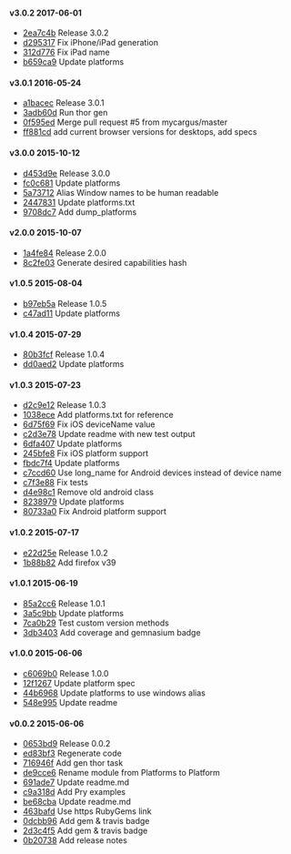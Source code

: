 #### v3.0.2 2017-06-01

- [2ea7c4b](https://github.com/bootstraponline/sauce_platforms/commit/2ea7c4be3087e81f4dbfff0e263c8104151712e1) Release 3.0.2
- [d295317](https://github.com/bootstraponline/sauce_platforms/commit/d2953172a5af0075927f000d77fa58acaa69e69d) Fix iPhone/iPad generation
- [312d776](https://github.com/bootstraponline/sauce_platforms/commit/312d776659a8b75379494fa5162979d38dcefc02) Fix iPad name
- [b659ca9](https://github.com/bootstraponline/sauce_platforms/commit/b659ca95c7bbcb1cd14290f66b39272f383c41ad) Update platforms


#### v3.0.1 2016-05-24

- [a1bacec](https://github.com/bootstraponline/sauce_platforms/commit/a1baceceb6a2ffbcfee6192d34293ea007cf7f3f) Release 3.0.1
- [3adb60d](https://github.com/bootstraponline/sauce_platforms/commit/3adb60da3568f4047dd571783c8d8bda025fa494) Run thor gen
- [0f595ed](https://github.com/bootstraponline/sauce_platforms/commit/0f595ed66076342adb94626d487429a653e5d1a2) Merge pull request #5 from mycargus/master
- [ff881cd](https://github.com/bootstraponline/sauce_platforms/commit/ff881cd3aab3be8fdf86ae643e85fa225838a906) add current browser versions for desktops, add specs


#### v3.0.0 2015-10-12

- [d453d9e](https://github.com/bootstraponline/sauce_platforms/commit/d453d9e8edf4bc647cf4567e4e84e92fa161d00e) Release 3.0.0
- [fc0c681](https://github.com/bootstraponline/sauce_platforms/commit/fc0c6811e44765fdc527c1f16b7564771f10fd59) Update platforms
- [5a73712](https://github.com/bootstraponline/sauce_platforms/commit/5a7371291fbbda0f676f70a0865a6e9b02b22d52) Alias Window names to be human readable
- [2447831](https://github.com/bootstraponline/sauce_platforms/commit/24478312d620ffb262d2853474752293ddfcc485) Update platforms.txt
- [9708dc7](https://github.com/bootstraponline/sauce_platforms/commit/9708dc70e8602b1487c04e6a2e70ed6ed01bd4fc) Add dump_platforms


#### v2.0.0 2015-10-07

- [1a4fe84](https://github.com/bootstraponline/sauce_platforms/commit/1a4fe847c9aeab1eb240257eb69430ca2af01460) Release 2.0.0
- [8c2fe03](https://github.com/bootstraponline/sauce_platforms/commit/8c2fe037cd7400533896f111cf64359230e04d10) Generate desired capabilities hash


#### v1.0.5 2015-08-04

- [b97eb5a](https://github.com/bootstraponline/sauce_platforms/commit/b97eb5a48d43231555eccd141bbdbf5e919df7b7) Release 1.0.5
- [c47ad11](https://github.com/bootstraponline/sauce_platforms/commit/c47ad1131221a6e99728cbf6b110a70ae2e5fc4b) Update platforms


#### v1.0.4 2015-07-29

- [80b3fcf](https://github.com/bootstraponline/sauce_platforms/commit/80b3fcf5f0ac3dfdc0fa7a92c6611cfa8d3b3f3b) Release 1.0.4
- [dd0aed2](https://github.com/bootstraponline/sauce_platforms/commit/dd0aed2efdcc15293ff20c41e486ea02d878b9d2) Update platforms


#### v1.0.3 2015-07-23

- [d2c9e12](https://github.com/bootstraponline/sauce_platforms/commit/d2c9e12375ff23e93da68d5eb9538ed83045e999) Release 1.0.3
- [1038ece](https://github.com/bootstraponline/sauce_platforms/commit/1038ece658db214031f26db119cc803b553da4bc) Add platforms.txt for reference
- [6d75f69](https://github.com/bootstraponline/sauce_platforms/commit/6d75f6966ffed39a6aaa62cc7d661ea788c67ef3) Fix iOS deviceName value
- [c2d3e78](https://github.com/bootstraponline/sauce_platforms/commit/c2d3e78818b2f1bad2a919c528d8c41e59081a45) Update readme with new test output
- [6dfa407](https://github.com/bootstraponline/sauce_platforms/commit/6dfa407ab424edf93f45bc7c7970f5de4873ed4a) Update platforms
- [245bfe8](https://github.com/bootstraponline/sauce_platforms/commit/245bfe899bd75788c4909cd365abad88b49498f7) Fix iOS platform support
- [fbdc7f4](https://github.com/bootstraponline/sauce_platforms/commit/fbdc7f420f2428971dcb7a56b03c368391457a6e) Update platforms
- [c7ccd60](https://github.com/bootstraponline/sauce_platforms/commit/c7ccd6037c1ee40be21762cbc56e2562492a7ec5) Use long_name for Android devices instead of device name
- [c7f3e88](https://github.com/bootstraponline/sauce_platforms/commit/c7f3e88f06185242334d2c6645aa2f5120e1fa49) Fix tests
- [d4e98c1](https://github.com/bootstraponline/sauce_platforms/commit/d4e98c1a2ddda6b501177cc8b8013919db6cf139) Remove old android class
- [8238979](https://github.com/bootstraponline/sauce_platforms/commit/8238979a7506c4d17d84b1fe9825d7453e4671c8) Update platforms
- [80733a0](https://github.com/bootstraponline/sauce_platforms/commit/80733a0576f612edd432260fc23ddb43edaf097c) Fix Android platform support


#### v1.0.2 2015-07-17

- [e22d25e](https://github.com/bootstraponline/sauce_platforms/commit/e22d25e77bed65601d020a71f90b71de0c201c82) Release 1.0.2
- [1b88b82](https://github.com/bootstraponline/sauce_platforms/commit/1b88b824e7366bfa82aa05c11a72df93d9f06e4c) Add firefox v39


#### v1.0.1 2015-06-19

- [85a2cc6](https://github.com/bootstraponline/sauce_platforms/commit/85a2cc64ac1e5d10ac3ccee4b1d42cf5fb06c75f) Release 1.0.1
- [3a5c9bb](https://github.com/bootstraponline/sauce_platforms/commit/3a5c9bb4d4401d428f753f66b3cc7bef02d7b13d) Update platforms
- [7ca0b29](https://github.com/bootstraponline/sauce_platforms/commit/7ca0b293419969e0e7621c02cf8d9bc237564d8c) Test custom version methods
- [3db3403](https://github.com/bootstraponline/sauce_platforms/commit/3db3403f5ab1de521dbf769715e50fe77b781d16) Add coverage and gemnasium badge


#### v1.0.0 2015-06-06

- [c6069b0](https://github.com/bootstraponline/sauce_platforms/commit/c6069b0853cc74fd91bdfe7fb1aa4209419851b2) Release 1.0.0
- [12f1267](https://github.com/bootstraponline/sauce_platforms/commit/12f1267545efc04a8c409bb4c676b08cf0fcd01e) Update platform spec
- [44b6968](https://github.com/bootstraponline/sauce_platforms/commit/44b69687c85feb7c5bc941ccedbd0fc09cbdcfe5) Update platforms to use windows alias
- [548e995](https://github.com/bootstraponline/sauce_platforms/commit/548e995a609be425cd9a73786f4c0d23e256ba25) Update readme


#### v0.0.2 2015-06-06

- [0653bd9](https://github.com/bootstraponline/sauce_platforms/commit/0653bd9dfbd53343c50837bdc5d3dd6809f192ce) Release 0.0.2
- [ed83bf3](https://github.com/bootstraponline/sauce_platforms/commit/ed83bf3fde8b03702a1c97d48749b6e2648ce33a) Regenerate code
- [716946f](https://github.com/bootstraponline/sauce_platforms/commit/716946ff1e797584e916b5c4ef8a1440266059cc) Add gen thor task
- [de9cce6](https://github.com/bootstraponline/sauce_platforms/commit/de9cce64e10bf9eb187b0301c789d08bfa21aea4) Rename module from Platforms to Platform
- [691ade7](https://github.com/bootstraponline/sauce_platforms/commit/691ade7e08b954c395a409de56eab8f2031ee683) Update readme.md
- [c9a318d](https://github.com/bootstraponline/sauce_platforms/commit/c9a318d1d63d9d418036ab9664cd1d6e636c6a25) Add Pry examples
- [be68cba](https://github.com/bootstraponline/sauce_platforms/commit/be68cba08fa394fdff7751fd19a1321836af3e72) Update readme.md
- [463bafd](https://github.com/bootstraponline/sauce_platforms/commit/463bafd1be6274c5e9895c7c35cb18d8bf9cb2eb) Use https RubyGems link
- [0dcbb96](https://github.com/bootstraponline/sauce_platforms/commit/0dcbb96cda8e4d9c18d2b590e51438d88090318f) Add gem & travis badge
- [2d3c4f5](https://github.com/bootstraponline/sauce_platforms/commit/2d3c4f59dc82db9ac8e39a385557a8092a5e992b) Add gem & travis badge
- [0b20738](https://github.com/bootstraponline/sauce_platforms/commit/0b20738cf8bdf7ceff7bdbf85ddfb23f055e323b) Add release notes
